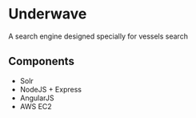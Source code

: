 # Underwave
A search engine designed specially for vessels search

## Components
* Solr
* NodeJS + Express
* AngularJS
* AWS EC2
